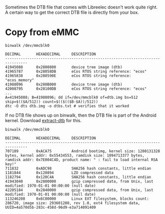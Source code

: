 Sometimes the DTB file that comes with Libreelec doesn't work quite right. A certain way to get the correct DTB file is directly from your box.

Copy from eMMC
==============
```
binwalk /dev/mmcblk0 

DECIMAL       HEXADECIMAL     DESCRIPTION
--------------------------------------------------------------------------------
41945088      0x2800800       device tree image (dtb)
41965787      0x28058DB       eCos RTOS string reference: "ecos"
41965838      0x280590E       eCos RTOS string reference: "ecos_memory"
41988096      0x280B000       device tree image (dtb)
42008795      0x28100DB       eCos RTOS string reference: "ecos"
...
A=41945088; B=41988096; dd if=/dev/mmcblk0 of=dtb.img bs=512 skip=$(($A/512)) count=$(($(($B-$A))/512))
dtc -O dts dtb.img -o dtbs.txt # verifies that it worked
```

If no DTB file shows up on binwalk, then the DTB file is part of the Android kernel. Download [extract-dtb](https://github.com/PabloCastellano/extract-dtb) for this.

```
binwalk /dev/mmcblk0 

DECIMAL       HEXADECIMAL     DESCRIPTION
--------------------------------------------------------------------------------
707189        0xACA75         Android bootimg, kernel size: 1280131328 bytes, kernel addr: 0x55434553, ramdisk size: 1094713377 bytes, ramdisk addr: 0x7E004C4D, product name: " : fail to load internal RSA key!"
711832        0xADC98         SHA256 hash constants, little endian
1181844       0x120894        LZO compressed data
1182794       0x120C4A        SHA256 hash constants, little endian
41943040      0x2800000       gzip compressed data, from Unix, last modified: 1970-01-01 00:00:00 (null date)
42205184      0x2840000       gzip compressed data, from Unix, last modified: 1970-01-01 00:00:00 (null date)
113246208     0x6C00000       Linux EXT filesystem, blocks count: 286720, image size: 293601280, rev 1.0, ext4 filesystem data, UUID=4a570d5b-283c-458d-96d9-e3a714091409
